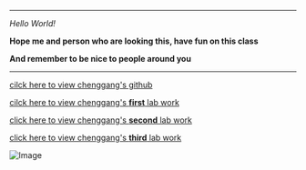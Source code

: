 ***
  *Hello World!*
  
  **Hope me and person who are looking this, have fun on this class**

  **And remember to be nice to people around you**
        
***
  [cilck here to view chenggang's github](https://github.com/chengsitu/cse15l-lab-reports)
  
  [cilck here to view chenggang's **first** lab work](https://chengsitu.github.io/cse15l-lab-reports/lab-report-1-week-0.html)
  
  [click here to view chenggang's **second** lab work](https://chengsitu.github.io/cse15l-lab-reports/lab-report-2-week-1.html)

  [click here to view chenggang's **third** lab work](https://chengsitu.github.io/cse15l-lab-reports/lab-report-3-week-3.html)

  ![Image](https://tacanowblog.files.wordpress.com/2020/03/fun-emoji.jpg)
